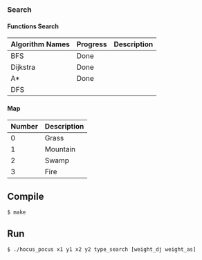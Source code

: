 ### Search

#### Functions Search

| Algorithm Names | Progress | Description | 
| --------------- | -------- | ----------- |
| BFS             | Done     |             |
| Dijkstra        | Done     |             |
| A*              | Done     |             |
| DFS             |          |             |

#### Map

| Number | Description |
| ------ | ----------- |
| 0      | Grass       |
| 1      | Mountain    |
| 2      | Swamp       |
| 3      | Fire        |

## Compile

```shell
$ make
```

## Run

```	shell
$ ./hocus_pocus x1 y1 x2 y2 type_search [weight_dj weight_as]
```